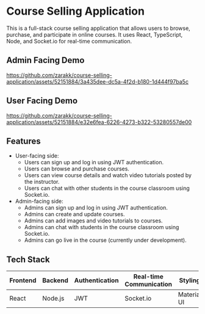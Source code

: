 # Course Selling Application

This is a full-stack course selling application that allows users to browse, purchase, and participate in online courses. It uses React, TypeScript, Node, and Socket.io for real-time communication.

## Admin Facing Demo

https://github.com/zarakk/course-selling-application/assets/52151884/3a435dee-dc5a-4f2d-b180-1d444f97ba5c

## User Facing Demo

https://github.com/zarakk/course-selling-application/assets/52151884/e32e6fea-6226-4273-b322-53280557de00


## Features

- User-facing side:
  - Users can sign up and log in using JWT authentication.
  - Users can browse and purchase courses.
  - Users can view course details and watch video tutorials posted by the instructor.
  - Users can chat with other students in the course classroom using Socket.io.
- Admin-facing side:
  - Admins can sign up and log in using JWT authentication.
  - Admins can create and update courses.
  - Admins can add images and video tutorials to courses.
  - Admins can chat with students in the course classroom using Socket.io.
  - Admins can go live in the course (currently under development).

## Tech Stack

| Frontend | Backend | Authentication | Real-time Communication | Styling |
|----------|---------|----------------|-------------------------|---------|
| React    | Node.js | JWT            | Socket.io               | Material UI |

